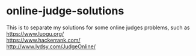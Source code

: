 # online-judge-solutions
This is to separate my solutions for some online judges problems, such as  
https://www.luogu.org/  
https://www.hackerrank.com/  
http://www.lydsy.com/JudgeOnline/  
